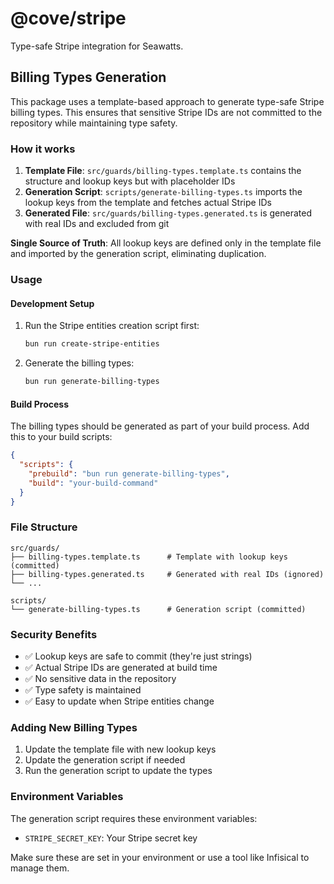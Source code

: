 # @cove/stripe

Type-safe Stripe integration for Seawatts.

## Billing Types Generation

This package uses a template-based approach to generate type-safe Stripe billing types. This ensures that sensitive Stripe IDs are not committed to the repository while maintaining type safety.

### How it works

1. **Template File**: `src/guards/billing-types.template.ts` contains the structure and lookup keys but with placeholder IDs
2. **Generation Script**: `scripts/generate-billing-types.ts` imports the lookup keys from the template and fetches actual Stripe IDs
3. **Generated File**: `src/guards/billing-types.generated.ts` is generated with real IDs and excluded from git

**Single Source of Truth**: All lookup keys are defined only in the template file and imported by the generation script, eliminating duplication.

### Usage

#### Development Setup

1. Run the Stripe entities creation script first:
   ```bash
   bun run create-stripe-entities
   ```

2. Generate the billing types:
   ```bash
   bun run generate-billing-types
   ```

#### Build Process

The billing types should be generated as part of your build process. Add this to your build scripts:

```json
{
  "scripts": {
    "prebuild": "bun run generate-billing-types",
    "build": "your-build-command"
  }
}
```

### File Structure

```
src/guards/
├── billing-types.template.ts      # Template with lookup keys (committed)
├── billing-types.generated.ts     # Generated with real IDs (ignored)
└── ...

scripts/
└── generate-billing-types.ts      # Generation script (committed)
```

### Security Benefits

- ✅ Lookup keys are safe to commit (they're just strings)
- ✅ Actual Stripe IDs are generated at build time
- ✅ No sensitive data in the repository
- ✅ Type safety is maintained
- ✅ Easy to update when Stripe entities change

### Adding New Billing Types

1. Update the template file with new lookup keys
2. Update the generation script if needed
3. Run the generation script to update the types

### Environment Variables

The generation script requires these environment variables:
- `STRIPE_SECRET_KEY`: Your Stripe secret key

Make sure these are set in your environment or use a tool like Infisical to manage them.